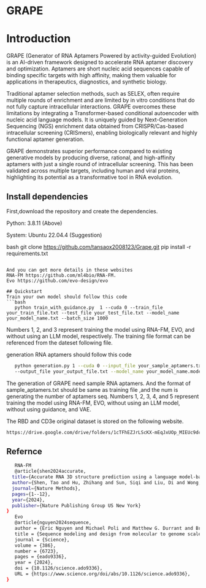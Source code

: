 # GRAPE

# Introduction
GRAPE (Generator of RNA Aptamers Powered by activity-guided Evolution) is an AI-driven framework designed to accelerate RNA aptamer discovery and optimization. Aptamers are short nucleic acid sequences capable of binding specific targets with high affinity, making them valuable for applications in therapeutics, diagnostics, and synthetic biology.

Traditional aptamer selection methods, such as SELEX, often require multiple rounds of enrichment and are limited by in vitro conditions that do not fully capture intracellular interactions. GRAPE overcomes these limitations by integrating a Transformer-based conditional autoencoder with nucleic acid language models. It is uniquely guided by Next-Generation Sequencing (NGS) enrichment data obtained from CRISPR/Cas-based intracellular screening (CRISmers), enabling biologically relevant and highly functional aptamer generation.

GRAPE demonstrates superior performance compared to existing generative models by producing diverse, rational, and high-affinity aptamers with just a single round of intracellular screening. This has been validated across multiple targets, including human and viral proteins, highlighting its potential as a transformative tool in RNA evolution.

## Install dependencies
First,download the repository and create the dependencies.

Python: 3.8.11 (Above)

System: Ubuntu 22.04.4 (Suggestion)

bash
   git clone https://github.com/tansaox2008123/Grape.git
   pip install -r requirements.txt
```

And you can get more details in these websites
RNA-FM https://github.com/ml4bio/RNA-FM.
Evo https://github.com/evo-design/evo

## Quickstart
Train your own model should follow this code
```bash
   python train_with_guidance.py  1 --cuda 0 --train_file your_train_file.txt --test_file your_test_file.txt --model_name your_model_name.txt --batch_size 1000
```
Numbers 1, 2, and 3 represent training the model using RNA-FM, EVO, and without using an LLM model, respectively.
The training file format can be referenced from the dateset following file.

generation RNA aptamers should follow this code
```bash
   python generation.py 1 --cuda 0 --input_file your_sample_aptamers.txt
   --output_file your_output_file.txt --model_name your_model_name.model --num 1000
```
The generation of GRAPE need sample RNA aptamers. And the format of sample_aptamers.txt should be same as training file ,and the num is generating the number of aptamers seq.
Numbers 1, 2, 3, 4, and 5 represent training the model using RNA-FM, EVO, without using an LLM model, without using guidance, and VAE.


The RBD and CD3e original dataset is stored on the following website.
```bash
https://drive.google.com/drive/folders/1cTFhEZJrLScKX-mEqJxUOp_MIEUc9dc1?usp=sharing
```
## Refernce
```bash
   RNA-FM
   @article{shen2024accurate,
  title={Accurate RNA 3D structure prediction using a language model-based deep learning approach},
  author={Shen, Tao and Hu, Zhihang and Sun, Siqi and Liu, Di and Wong, Felix and Wang, Jiuming and Chen, Jiayang and Wang, Yixuan and Hong, Liang and Xiao, Jin and others},
  journal={Nature Methods},
  pages={1--12},
  year={2024},
  publisher={Nature Publishing Group US New York}
}
   Evo
   @article{nguyen2024sequence,
   author = {Eric Nguyen and Michael Poli and Matthew G. Durrant and Brian Kang and Dhruva Katrekar and David B. Li and Liam J. Bartie and Armin W. Thomas and Samuel H. King and Garyk Brixi and Jeremy Sullivan and Madelena Y. Ng and Ashley Lewis and Aaron Lou and Stefano Ermon and Stephen A. Baccus and Tina Hernandez-Boussard and Christopher Ré and Patrick D. Hsu and Brian L. Hie },
   title = {Sequence modeling and design from molecular to genome scale with Evo},
   journal = {Science},
   volume = {386},
   number = {6723},
   pages = {eado9336},
   year = {2024},
   doi = {10.1126/science.ado9336},
   URL = {https://www.science.org/doi/abs/10.1126/science.ado9336},
}
```

